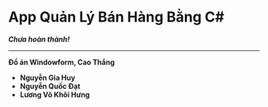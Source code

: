 # App Quản Lý Bán Hàng Bằng C#
<i><b>Chưa hoàn thành!<b></i><br>
<hr>
<b>Đồ án Windowform, Cao Thắng</b><br>
<ul>
    <li>Nguyễn Gia Huy</li>
    <li>Nguyễn Quốc Đạt</li>
    <li>Lương Võ Khôi Hưng</li>
</ul>
